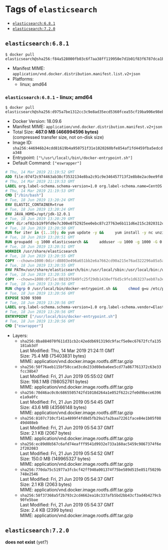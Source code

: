 <!-- THIS FILE IS GENERATED VIA './update-remote.sh' -->

# Tags of `elasticsearch`

-	[`elasticsearch:6.8.1`](#elasticsearch681)
-	[`elasticsearch:7.2.0`](#elasticsearch720)

## `elasticsearch:6.8.1`

```console
$ docker pull elasticsearch@sha256:f84a528000fb03c6f7aa38ff119950e7d1b01f83f6787dca1b2cded5afc4be00
```

-	Manifest MIME: `application/vnd.docker.distribution.manifest.list.v2+json`
-	Platforms:
	-	linux; amd64

### `elasticsearch:6.8.1` - linux; amd64

```console
$ docker pull elasticsearch@sha256:d975a7be1312cc3c9e8ad35ecd5360fcea55cf19ba906e98eb91205ac1121d07
```

-	Docker Version: 18.09.6
-	Manifest MIME: `application/vnd.docker.distribution.manifest.v2+json`
-	Total Size: **467.0 MB (466994596 bytes)**  
	(compressed transfer size, not on-disk size)
-	Image ID: `sha256:446946b24cdd81619b4a950751f31e1020260bfe854af1fd4459fba5edcda348`
-	Entrypoint: `["\/usr\/local\/bin\/docker-entrypoint.sh"]`
-	Default Command: `["eswrapper"]`

```dockerfile
# Thu, 14 Mar 2019 21:19:52 GMT
ADD file:074f2c974463ab38cf3532134e8ba2c91c9e346457713f2e8b8e2ac0ee9fd83d in / 
# Thu, 14 Mar 2019 21:19:53 GMT
LABEL org.label-schema.schema-version=1.0 org.label-schema.name=CentOS Base Image org.label-schema.vendor=CentOS org.label-schema.license=GPLv2 org.label-schema.build-date=20190305
# Thu, 14 Mar 2019 21:19:53 GMT
CMD ["/bin/bash"]
# Tue, 18 Jun 2019 13:20:24 GMT
ENV ELASTIC_CONTAINER=true
# Tue, 18 Jun 2019 13:20:24 GMT
ENV JAVA_HOME=/opt/jdk-12.0.1
# Tue, 18 Jun 2019 13:20:29 GMT
COPY dir:ef02cb19f9fd9e7c300e0752925ee0ebc87c27763e6b111d6e215c2820312c0e in /opt/jdk-12.0.1 
# Tue, 18 Jun 2019 13:20:50 GMT
RUN for iter in {1..10}; do yum update -y &&     yum install -y nc unzip wget which &&     yum clean all && exit_code=0 && break || exit_code=$? && echo "yum error: retry $iter in 10s" && sleep 10; done;     (exit $exit_code)
# Tue, 18 Jun 2019 13:20:51 GMT
RUN groupadd -g 1000 elasticsearch &&     adduser -u 1000 -g 1000 -G 0 -d /usr/share/elasticsearch elasticsearch &&     chmod 0775 /usr/share/elasticsearch &&     chgrp 0 /usr/share/elasticsearch
# Tue, 18 Jun 2019 13:20:51 GMT
WORKDIR /usr/share/elasticsearch
# Tue, 18 Jun 2019 13:20:55 GMT
COPY --chown=1000:0dir:d8803e496a651bb2e6a7662cd90a215e76ad322296a85a5a39138f77ebbed820 in /usr/share/elasticsearch 
# Tue, 18 Jun 2019 13:20:55 GMT
ENV PATH=/usr/share/elasticsearch/bin:/usr/local/sbin:/usr/local/bin:/usr/sbin:/usr/bin:/sbin:/bin
# Tue, 18 Jun 2019 13:20:55 GMT
COPY --chown=1000:0file:08193f849fc25f29db1438eff6d5c9fe1d63237aeb07a3e0009e8ba554f97c31 in /usr/local/bin/docker-entrypoint.sh 
# Tue, 18 Jun 2019 13:20:56 GMT
RUN chgrp 0 /usr/local/bin/docker-entrypoint.sh &&     chmod g=u /etc/passwd &&     chmod 0775 /usr/local/bin/docker-entrypoint.sh
# Tue, 18 Jun 2019 13:20:56 GMT
EXPOSE 9200 9300
# Tue, 18 Jun 2019 13:20:56 GMT
LABEL org.label-schema.schema-version=1.0 org.label-schema.vendor=Elastic org.label-schema.name=elasticsearch org.label-schema.version=6.8.1 org.label-schema.url=https://www.elastic.co/products/elasticsearch org.label-schema.vcs-url=https://github.com/elastic/elasticsearch license=Elastic License
# Tue, 18 Jun 2019 13:20:56 GMT
ENTRYPOINT ["/usr/local/bin/docker-entrypoint.sh"]
# Tue, 18 Jun 2019 13:20:56 GMT
CMD ["eswrapper"]
```

-	Layers:
	-	`sha256:8ba884070f611d31cb2c42eddb691319dc9facf5e0ec67672fcfa135181ab3df`  
		Last Modified: Thu, 14 Mar 2019 21:24:11 GMT  
		Size: 75.4 MB (75403831 bytes)  
		MIME: application/vnd.docker.image.rootfs.diff.tar.gzip
	-	`sha256:50f76aeb115bf58ccad3cde233d08eba6ee5cd77a867761372c63e33fcc38b47`  
		Last Modified: Fri, 21 Jun 2019 05:55:02 GMT  
		Size: 198.1 MB (198052761 bytes)  
		MIME: application/vnd.docker.image.rootfs.diff.tar.gzip
	-	`sha256:70d46ac0c0c6865505742fd1018d264a1e052f622c2fe0d9bece6396e1a9a0fc`  
		Last Modified: Fri, 21 Jun 2019 05:54:45 GMT  
		Size: 43.6 MB (43566148 bytes)  
		MIME: application/vnd.docker.image.rootfs.diff.tar.gzip
	-	`sha256:8107c710cf141a4899f4fd8d5fb29a1fa2baa72261face84e1b05f0849d408eb`  
		Last Modified: Fri, 21 Jun 2019 05:54:37 GMT  
		Size: 2.1 KB (2067 bytes)  
		MIME: application/vnd.docker.image.rootfs.diff.tar.gzip
	-	`sha256:ec89d0b567c6afd74eafff9541d9932e733a160ac5459c9867374f6e2f202083`  
		Last Modified: Fri, 21 Jun 2019 05:54:52 GMT  
		Size: 150.0 MB (149965327 bytes)  
		MIME: application/vnd.docker.image.rootfs.diff.tar.gzip
	-	`sha256:770da75c51977a3fcbcf42ff940a001374f75be589d515e851f5029b748e2546`  
		Last Modified: Fri, 21 Jun 2019 05:54:37 GMT  
		Size: 2.1 KB (2063 bytes)  
		MIME: application/vnd.docker.image.rootfs.diff.tar.gzip
	-	`sha256:58f37368a5f2b793c2cd4662ea18c337afb5bd2bb43cf3ad4b4279cb90fe5bae`  
		Last Modified: Fri, 21 Jun 2019 05:54:37 GMT  
		Size: 2.4 KB (2399 bytes)  
		MIME: application/vnd.docker.image.rootfs.diff.tar.gzip

## `elasticsearch:7.2.0`

**does not exist** (yet?)
